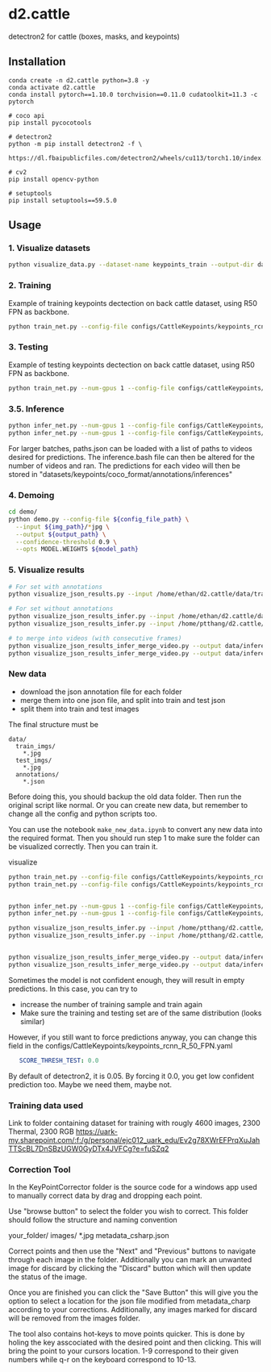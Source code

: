 # d2.cattle
detectron2 for cattle (boxes, masks, and keypoints)

## Installation
```
conda create -n d2.cattle python=3.8 -y
conda activate d2.cattle 
conda install pytorch==1.10.0 torchvision==0.11.0 cudatoolkit=11.3 -c pytorch

# coco api
pip install pycocotools

# detectron2
python -m pip install detectron2 -f \
  https://dl.fbaipublicfiles.com/detectron2/wheels/cu113/torch1.10/index.html

# cv2
pip install opencv-python

# setuptools
pip install setuptools==59.5.0
```

## Usage
### 1. Visualize datasets
```bash
python visualize_data.py --dataset-name keypoints_train --output-dir data/outtest/viz_back_kp_test/ --source annotation 
```
### 2. Training
Example of training keypoints dectection on back cattle dataset, using R50 FPN as backbone.
```bash
python train_net.py --config-file configs/CattleKeypoints/keypoints_rcnn_R_50_FPN.yaml
```

### 3. Testing
Example of testing keypoints dectection on back cattle dataset, using R50 FPN as backbone.
```bash
python train_net.py --num-gpus 1 --config-file configs/cattleKeypoints/keypoints_rcnn_R_50_FPN.yaml --eval-only MODEL.WEIGHTS data/train_outputs/test/model_final.pth OUTPUT_DIR data/train_outputs/test/ 
```

### 3.5. Inference
```bash
python infer_net.py --num-gpus 1 --config-file configs/CattleKeypoints/keypoints_rcnn_R_50_FPN.yaml  MODEL.WEIGHTS data/train_outputs/test/model_final.pth OUTPUT_DIR data/train_outputs/test/   DATASETS.TEST "('keypoints_test_infer',)"
python infer_net.py --num-gpus 1 --config-file configs/CattleKeypoints/keypoints_rcnn_R_50_FPN.yaml  MODEL.WEIGHTS data/train_outputs/test/model_final.pth OUTPUT_DIR data/train_outputs/train/   DATASETS.TEST "('keypoints_train',)"

```
For larger batches, paths.json can be loaded with a list of paths to videos desired for predictions. The inference.bash file can then be altered for the number of videos and ran. The predictions for each video will then be stored in "datasets/keypoints/coco_format/annotations/inferences"


### 4. Demoing
```bash
cd demo/
python demo.py --config-file ${config_file_path} \
  --input ${img_path}/*jpg \
  --output ${output_path} \
  --confidence-threshold 0.9 \
  --opts MODEL.WEIGHTS ${model_path}
```

### 5. Visualize results
```bash
# For set with annotations
python visualize_json_results.py --input /home/ethan/d2.cattle/data/train_outputs/test/inference/coco_instances_results.json --output data/inference/vis --dataset keypoints_test

# For set without annotations
python visualize_json_results_infer.py --input /home/ethan/d2.cattle/data/train_outputs/test/inference/coco_instances_results.json --output data/inference/vis_test --dataset keypoints_test_infer
python visualize_json_results_infer.py --input /home/ptthang/d2.cattle/data/train_outputs/train/inference/coco_instances_results.json --output data/inference/vis_train --dataset keypoints_train

# to merge into videos (with consecutive frames)
python visualize_json_results_infer_merge_video.py --output data/inference/vis_test
python visualize_json_results_infer_merge_video.py --output data/inference/vis_train
```


### New data
- download the json annotation file for each folder
- merge them into one json file, and split into train and test json
- split them into train and test images

The final structure must be
```
data/
  train_imgs/
    *.jpg
  test_imgs/
    *.jpg
  annotations/
    *.json
```
Before doing this, you should backup the old data folder. Then run the original script like normal. Or you can create new data, but remember to change all the config and python scripts too. 

You can use the notebook `make_new_data.ipynb` to convert any new data into the required format.
Then you should run step 1 to make sure the folder can be visualized correctly.
Then you can train it.

visualize
```bash
python train_net.py --config-file configs/CattleKeypoints/keypoints_rcnn_R_50_FPN.yaml
python train_net.py --config-file configs/CattleKeypoints/keypoints_rcnn_R_50_FPN_withaligned.yaml


python infer_net.py --num-gpus 1 --config-file configs/CattleKeypoints/keypoints_rcnn_R_50_FPN_withaligned.yaml  MODEL.WEIGHTS data/train_outputs/test/model_final.pth OUTPUT_DIR data/train_outputs/test/   DATASETS.TEST "('keypoints_test_infer',)"
python infer_net.py --num-gpus 1 --config-file configs/CattleKeypoints/keypoints_rcnn_R_50_FPN_withaligned.yaml  MODEL.WEIGHTS data/train_outputs/test/model_final.pth OUTPUT_DIR data/train_outputs/train/   DATASETS.TEST "('keypoints_train',)"

python visualize_json_results_infer.py --input /home/ptthang/d2.cattle/data/train_outputs/test/inference/coco_instances_results.json --output data/inference3/vis_test --dataset keypoints_test_infer
python visualize_json_results_infer.py --input /home/ptthang/d2.cattle/data/train_outputs/train/inference/coco_instances_results.json --output data/inference3/vis_train --dataset keypoints_train


python visualize_json_results_infer_merge_video.py --output data/inference2/vis_test
python visualize_json_results_infer_merge_video.py --output data/inference3/vis_test

```

Sometimes the model is not confident enough, they will result in empty predictions. In this case, you can try to 
- increase the number of training sample and train again 
- Make sure the training and testing set are of the same distribution (looks similar)

However, if you still want to force predictions anyway, you can change this field in the configs/CattleKeypoints/keypoints_rcnn_R_50_FPN.yaml
```yaml
   SCORE_THRESH_TEST: 0.0
```
By default of detectron2, it is 0.05. By forcing it 0.0, you get low confident prediction too. Maybe we need them, maybe not. 

### Training data used 

Link to folder containing dataset for training with rougly 4600 images, 2300 Thermal, 2300 RGB
https://uark-my.sharepoint.com/:f:/g/personal/ejc012_uark_edu/Ev2g78XWrEFPrqXuJahTTScBL7DnSBzUGW0GyDTx4JVFCg?e=fuSZq2

### Correction Tool

In the KeyPointCorrector folder is the source code for a windows app used to manually correct data by drag and dropping each point.

Use "browse button" to select the folder you wish to correct. This folder should follow the structure and naming convention

your_folder/
  images/
    *.jpg
  metadata_csharp.json

Correct points and then use the "Next" and "Previous" buttons to navigate through each image in the folder. Additionally you can mark an unwanted image for discard by clicking the "Discard" button which will then update the status of the image. 

Once you are finished you can click the "Save Button" this will give you the option to select a location for the json file modified from metadata_charp according to your corrections. Additionally, any images marked for discard will be removed from the images folder.

The tool also contains hot-keys to move points quicker. This is done by holing the key asscociated with the desired point and then clicking. This will bring the point to your cursors location. 1-9 correspond to their given numbers while q-r on the keyboard correspond to 10-13.